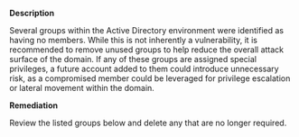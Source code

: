 **Description**

Several groups within the Active Directory environment were identified as having no members. While this is not inherently a vulnerability, it is recommended to remove unused groups to help reduce the overall attack surface of the domain. If any of these groups are assigned special privileges, a future account added to them could introduce unnecessary risk, as a compromised member could be leveraged for privilege escalation or lateral movement within the domain.

**Remediation**

Review the listed groups below and delete any that are no longer required.